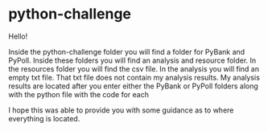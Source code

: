 # python-challenge

Hello!

Inside the python-challenge folder you will find a folder for PyBank and PyPoll. Inside these folders you will find an analysis and resource folder. In the resources folder you will find the csv file. In the analysis you will find an empty txt file. That txt file does not contain my analysis results. My analysis results are located after you enter either the PyBank or PyPoll folders along with the python file with the code for each

I hope this was able to provide you with some guidance as to where everything is located.